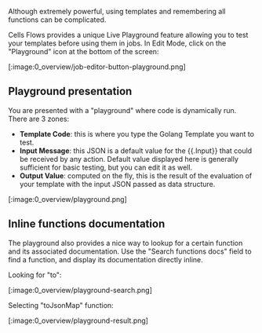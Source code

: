 Although extremely powerful, using templates and remembering all functions can be complicated.

Cells Flows provides a unique Live Playground feature allowing you to test your templates before using them in jobs. In Edit Mode, click on the "Playground" icon at the bottom of the screen: 

[:image:0_overview/job-editor-button-playground.png]

## Playground presentation

You are presented with a "playground" where code is dynamically run. There are 3 zones: 

 - **Template Code**: this is where you type the Golang Template you want to test.
 - **Input Message**: this JSON is a default value for the {{.Input}} that could be received by any action. Default value displayed here is generally sufficient for basic testing, but you can edit it as well.
 - **Output Value**: computed on the fly, this is the result of the evaluation of your template with the input JSON passed as data structure.

[:image:0_overview/playground.png]

## Inline functions documentation

The playground also provides a nice way to lookup for a certain function and its associated documentation. Use the "Search functions docs" field to find a function, and display its documentation directly inline.

Looking for "to":

[:image:0_overview/playground-search.png]

Selecting "toJsonMap" function: 

[:image:0_overview/playground-result.png]